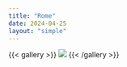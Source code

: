 ```yaml
---
title: "Rome"
date: 2024-04-25
layout: "simple"
---
```


{{< gallery >}}
  <img src="featured.jpeg" class="grid-w33" />
{{< /gallery >}}
